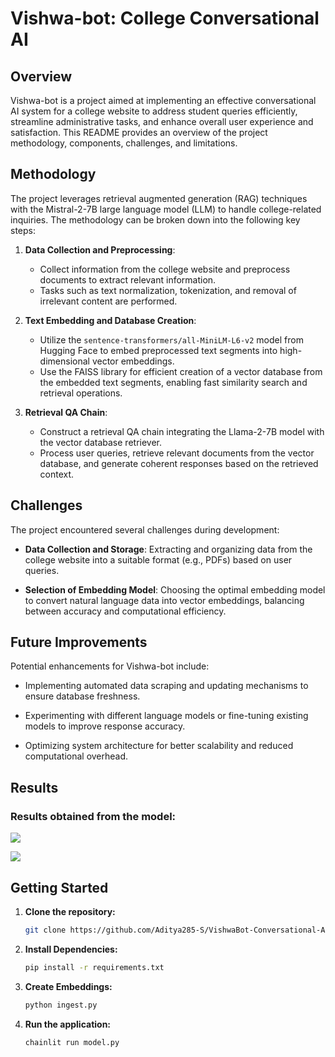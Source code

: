 # Vishwa-bot: College Conversational AI

## Overview

Vishwa-bot is a project aimed at implementing an effective conversational AI system for a college website to address student queries efficiently, streamline administrative tasks, and enhance overall user experience and satisfaction. This README provides an overview of the project methodology, components, challenges, and limitations.

## Methodology

The project leverages retrieval augmented generation (RAG) techniques with the Mistral-2-7B large language model (LLM) to handle college-related inquiries. The methodology can be broken down into the following key steps:

1. **Data Collection and Preprocessing**:
   - Collect information from the college website and preprocess documents to extract relevant information.
   - Tasks such as text normalization, tokenization, and removal of irrelevant content are performed.

2. **Text Embedding and Database Creation**:
   - Utilize the `sentence-transformers/all-MiniLM-L6-v2` model from Hugging Face to embed preprocessed text segments into high-dimensional vector embeddings.
   - Use the FAISS library for efficient creation of a vector database from the embedded text segments, enabling fast similarity search and retrieval operations.

3. **Retrieval QA Chain**:
   - Construct a retrieval QA chain integrating the Llama-2-7B model with the vector database retriever.
   - Process user queries, retrieve relevant documents from the vector database, and generate coherent responses based on the retrieved context.

## Challenges

The project encountered several challenges during development:

- **Data Collection and Storage**: Extracting and organizing data from the college website into a suitable format (e.g., PDFs) based on user queries.

- **Selection of Embedding Model**: Choosing the optimal embedding model to convert natural language data into vector embeddings, balancing between accuracy and computational efficiency.

## Future Improvements

Potential enhancements for Vishwa-bot include:

- Implementing automated data scraping and updating mechanisms to ensure database freshness.
  
- Experimenting with different language models or fine-tuning existing models to improve response accuracy.
  
- Optimizing system architecture for better scalability and reduced computational overhead.

## Results

### Results obtained from the model:

![](https://github.com/Aditya285-S/VishwaBot-Conversational-AI-for-College-Website/blob/main/Chatbot%20on%20College%20Website/Results/Result%202.png)


![](https://github.com/Aditya285-S/VishwaBot-Conversational-AI-for-College-Website/blob/main/Chatbot%20on%20College%20Website/Results/Result%201.png)

## Getting Started

1. **Clone the repository:**

   ```bash
   git clone https://github.com/Aditya285-S/VishwaBot-Conversational-AI-for-College-Website.git

1. **Install Dependencies:**

   ```bash
   pip install -r requirements.txt

1. **Create Embeddings:**

   ```bash
   python ingest.py

1. **Run the application:**

   ```bash
   chainlit run model.py
